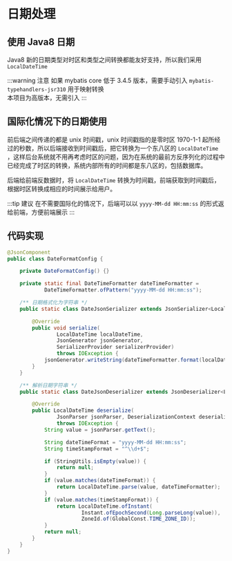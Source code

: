 # 日期处理

## 使用 Java8 日期

Java8 新的日期类型对时区和类型之间转换都能友好支持，所以我们采用 `LocalDateTime`

:::warning 注意
如果 mybatis core 低于 3.4.5 版本，需要手动引入 `mybatis-typehandlers-jsr310` 用于映射转换  
本项目为高版本，无需引入
:::

## 国际化情况下的日期使用

前后端之间传递的都是 unix 时间戳，unix 时间戳指的是零时区 1970-1-1 起所经过的秒数，所以后端接收到时间戳后，把它转换为一个东八区的 `LocalDateTime` ，这样后台系统就不用再考虑时区的问题，因为在系统的最前方反序列化的过程中已经完成了时区的转换，系统内部所有的时间都是东八区的，包括数据库。

后端给前端反数据时，将 `LocalDateTime` 转换为时间戳，前端获取到时间戳后，根据时区转换成相应的时间展示给用户。

:::tip 建议
在不需要国际化的情况下，后端可以以 `yyyy-MM-dd HH:mm:ss` 的形式返给前端，方便前端展示
:::

## 代码实现

```java
@JsonComponent
public class DateFormatConfig {

    private DateFormatConfig() {}

    private static final DateTimeFormatter dateTimeFormatter =
            DateTimeFormatter.ofPattern("yyyy-MM-dd HH:mm:ss");

    /** 日期格式化为字符串 */
    public static class DateJsonSerializer extends JsonSerializer<LocalDateTime> {

        @Override
        public void serialize(
                LocalDateTime localDateTime,
                JsonGenerator jsonGenerator,
                SerializerProvider serializerProvider)
                throws IOException {
            jsonGenerator.writeString(dateTimeFormatter.format(localDateTime));
        }
    }

    /** 解析日期字符串 */
    public static class DateJsonDeserializer extends JsonDeserializer<LocalDateTime> {

        @Override
        public LocalDateTime deserialize(
                JsonParser jsonParser, DeserializationContext deserializationContext)
                throws IOException {
            String value = jsonParser.getText();

            String dateTimeFormat = "yyyy-MM-dd HH:mm:ss";
            String timeStampFormat = "^\\d+$";

            if (StringUtils.isEmpty(value)) {
                return null;
            }
            if (value.matches(dateTimeFormat)) {
                return LocalDateTime.parse(value, dateTimeFormatter);
            }
            if (value.matches(timeStampFormat)) {
                return LocalDateTime.ofInstant(
                        Instant.ofEpochSecond(Long.parseLong(value)),
                        ZoneId.of(GlobalConst.TIME_ZONE_ID));
            }
            return null;
        }
    }
}

```
